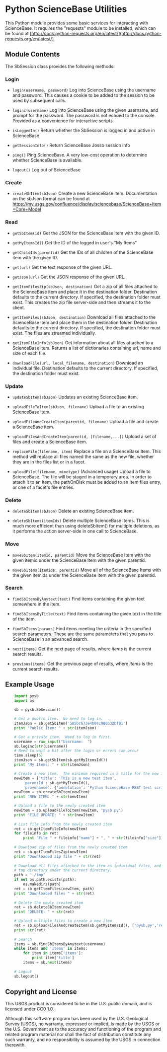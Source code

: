 Python ScienceBase Utilities
============================
This Python module provides some basic services for interacting with ScienceBase.  It requires the "requests"
module to be installed, which can be found at 
[http://docs.python-requests.org/en/latest/](http://docs.python-requests.org/en/latest/)

Module Contents
---------------
The SbSession class provides the following methods:

### Login
* `login(username, password)`
Log into ScienceBase using the username and password.  This causes a cookie to be added to the session
to be used by subsequent calls.

* `loginc(username)`
Log into ScienceBase using the given username, and prompt for the password.  The password is not
echoed to the console.  Provided as a convenience for interactive scripts.

* `isLoggedIn()`
Return whether the SbSession is logged in and active in ScienceBase

* `getSessionInfo()`
Return ScienceBase Josso session info

* `ping()`
Ping ScienceBase.  A very low-cost operation to determine whether ScienceBase is available.

* `logout()`
Log out of ScienceBase

### Create
* `createSbItem(sbJson)`
Create a new ScienceBase item.  Documentation on the sbJson format can be found at
https://my.usgs.gov/confluence/display/sciencebase/ScienceBase+Item+Core+Model

### Read
* `getSbItem(id)`
Get the JSON for the ScienceBase item with the given ID.

* `getMyItemsId()`
Get the ID of the logged in user's "My Items"

* `getChildIds(parentid)`
Get the IDs of all children of the ScienceBase item with the given ID.

* `get(url)`
Get the text response of the given URL.

* `getJson(url)`
Get the JSON response of the given URL.

* `getItemFilesZip(sbJson, destination)`
Get a zip of all files attached to the ScienceBase item and place it in the destination
folder.  Destination defaults to the current directory.  If specified, the destination folder 
must exist.  This creates the zip file server-side and then streams it to the client.

* `getItemFiles(sbJson, destination)`
Download all files attached to the ScienceBase item and place them in the destination folder.
Destination defaults to the current directory.  If specified, the destination folder must 
exist.  The files are streamed individually.

* `getItemFileInfo(sbJson)`
Get information about all files attached to a ScienceBase item.  Returns a list of 
dictionaries containing url, name and size of each file.

* `downloadFile(url, local_filename, destination)`
Download an individual file.  Destination defaults to the current directory.  If specified,
the destination folder must exist.

### Update
* `updateSbItem(sbJson)`
Updates an existing ScienceBase item.

* `uploadFileToItem(sbJson, filename)`
Upload a file to an existing ScienceBase item.

* `uploadFileAndCreateItem(parentid, filename)`
Upload a file and create a ScienceBase item.

* `uploadFilesAndCreateItem(parentid, [filename,...])`
Upload a set of files and create a ScienceBase item.

* `replaceFile(filename, item)`
Replace a file on a ScienceBase Item.  This method will replace all files named the same as the new file, 
whether they are in the files list or in a facet.

* `uploadFile(filename, mimetype)`
(Advanced usage) Upload a file to ScienceBase.  The file will be staged in a temporary area.  In order
to attach it to an Item, the pathOnDisk must be added to an Item files entry, or one of a facet's file entries.

### Delete
* `deleteSbItem(sbJson)`
Delete an existing ScienceBase item.

* `deleteSbItems(itemIds)`
Delete multiple ScienceBase Items.  This is much more efficient than using deleteSbItem() for multiple deletions, as it 
performs the action server-side in one call to ScienceBase.

### Move
* `moveSbItem(itemid, parentid)`
Move the ScienceBase Item with the given itemid under the ScienceBase Item with the given parentid. 

* `moveSbItems(itemids, parentid)`
Move all of the ScienceBase Items with the given itemids under the ScienceBase Item with the given parentid. 

### Search
* `findSbItemsByAnytext(text)`
Find items containing the given text somewhere in the item.

* `findSbItemsByTitle(text)`
Find items containing the given text in the title of the item.

* `findSbItems(params)`
Find items meeting the criteria in the specified search parameters.  These are the same parameters that you pass
to ScienceBase in an advanced search.

* `next(items)`
Get the next page of results, where *items* is the current search results.

* `previous(items)`
Get the previous page of results, where *items* is the current search results.

Example Usage
-------------

````python
    import pysb
    import os
    
    sb = pysb.SbSession()

    # Get a public item.  No need to log in.
    itemJson = sb.getSbItem('505bc673e4b08c986b32bf81')
    print "Public Item: " + str(itemJson)

    # Get a private item.  Need to log in first.
    username = raw_input("Username:  ")
    sb.loginc(str(username))
    # Need to wait a bit after the login or errors can occur
    time.sleep(5)
    itemJson = sb.getSbItem(sb.getMyItemsId())
    print "My Items: " + str(itemJson)

    # Create a new item.  The minimum required is a title for the new item, and the parent ID
    newItem = {'title': 'This is a new test item',
        'parentId': sb.getMyItemsId(),
        'provenance': {'annotation': 'Python ScienceBase REST test script'}}
    newItem = sb.createSbItem(newItem)
    print "NEW ITEM: " + str(newItem)

    # Upload a file to the newly created item
    newItem = sb.uploadFileToItem(newItem, 'pysb.py')
    print "FILE UPDATE: " + str(newItem)
    
    # List file info from the newly created item
    ret = sb.getItemFileInfo(newItem)
    for fileinfo in ret:
        print "File " + fileinfo["name"] + ", " + str(fileinfo["size"]) + "bytes, download URL " + fileinfo["url"]
    
    # Download zip of files from the newly created item
    ret = sb.getItemFilesZip(newItem)
    print "Downloaded zip file " + str(ret)
    
    # Download all files attached to the item as individual files, and place them in the 
    # tmp directory under the current directory.
    path = "./tmp"
    if not os.path.exists(path):
        os.makedirs(path)
    ret = sb.getItemFiles(newItem, path)
    print "Downloaded files " + str(ret)
        
    # Delete the newly created item
    ret = sb.deleteSbItem(newItem)
    print "DELETE: " + str(ret)

    # Upload multiple files to create a new item
    ret = sb.uploadFilesAndCreateItem(sb.getMyItemsId(), ['pysb.py','readme.md'])
    print str(ret)
    
    # Search
    items = sb.findSbItemsByAnytext(username)
    while items and 'items' in items:
        for item in items['items']:
            print item['title']
        items = sb.next(items)
        
    # Logout
    sb.logout()
````
Copyright and License
---------------------
This USGS product is considered to be in the U.S. public domain, and is licensed under 
[CC0 1.0](https://creativecommons.org/publicdomain/zero/1.0/).

Although this software program has been used by the U.S. Geological Survey (USGS), no warranty, expressed or implied, 
is made by the USGS or the U.S. Government as to the accuracy and functioning of the program and related program 
material nor shall the fact of distribution constitute any such warranty, and no responsibility is assumed by the 
USGS in connection therewith.